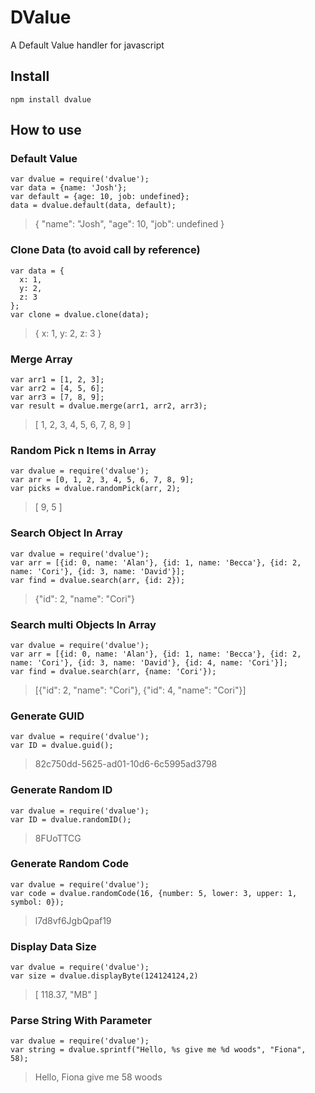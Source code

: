 # DValue
A Default Value handler for javascript

## Install
```shell
npm install dvalue
```
## How to use
### Default Value
```node
var dvalue = require('dvalue');
var data = {name: 'Josh'};
var default = {age: 10, job: undefined};
data = dvalue.default(data, default);
```
> { "name": "Josh", "age": 10, "job": undefined }

### Clone Data (to avoid call by reference)
```node
var data = {
  x: 1,
  y: 2,
  z: 3
};
var clone = dvalue.clone(data);
```
> { x: 1, y: 2, z: 3 }

### Merge Array
```node
var arr1 = [1, 2, 3];
var arr2 = [4, 5, 6];
var arr3 = [7, 8, 9];
var result = dvalue.merge(arr1, arr2, arr3);
```
> [ 1, 2, 3, 4, 5, 6, 7, 8, 9 ]

### Random Pick n Items in Array
```node
var dvalue = require('dvalue');
var arr = [0, 1, 2, 3, 4, 5, 6, 7, 8, 9];
var picks = dvalue.randomPick(arr, 2);
```
> [ 9, 5 ]

### Search Object In Array
```node
var dvalue = require('dvalue');
var arr = [{id: 0, name: 'Alan'}, {id: 1, name: 'Becca'}, {id: 2, name: 'Cori'}, {id: 3, name: 'David'}];
var find = dvalue.search(arr, {id: 2});
```
> {"id": 2, "name": "Cori"}

### Search multi Objects In Array
```node
var dvalue = require('dvalue');
var arr = [{id: 0, name: 'Alan'}, {id: 1, name: 'Becca'}, {id: 2, name: 'Cori'}, {id: 3, name: 'David'}, {id: 4, name: 'Cori'}];
var find = dvalue.search(arr, {name: 'Cori'});
```
> [{"id": 2, "name": "Cori"}, {"id": 4, "name": "Cori"}]

### Generate GUID
```node
var dvalue = require('dvalue');
var ID = dvalue.guid();
```
> 82c750dd-5625-ad01-10d6-6c5995ad3798

### Generate Random ID
```node
var dvalue = require('dvalue');
var ID = dvalue.randomID();
```
> 8FUoTTCG

### Generate Random Code
```node
var dvalue = require('dvalue');
var code = dvalue.randomCode(16, {number: 5, lower: 3, upper: 1, symbol: 0});
```
> l7d8vf6JgbQpaf19

### Display Data Size
```node
var dvalue = require('dvalue');
var size = dvalue.displayByte(124124124,2)
```
> [ 118.37, "MB" ]

### Parse String With Parameter
```node
var dvalue = require('dvalue');
var string = dvalue.sprintf("Hello, %s give me %d woods", "Fiona", 58);
```
> Hello, Fiona give me 58 woods
